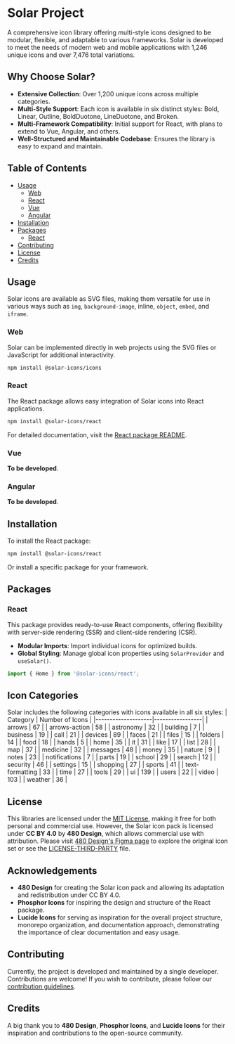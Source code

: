 # Solar Project

A comprehensive icon library offering multi-style icons designed to be modular, flexible, and adaptable to various frameworks. Solar is developed to meet the needs of modern web and mobile applications with 1,246 unique icons and over 7,476 total variations.

## Why Choose Solar?
- **Extensive Collection**: Over 1,200 unique icons across multiple categories.
- **Multi-Style Support**: Each icon is available in six distinct styles: Bold, Linear, Outline, BoldDuotone, LineDuotone, and Broken.
- **Multi-Framework Compatibility**: Initial support for React, with plans to extend to Vue, Angular, and others.
- **Well-Structured and Maintainable Codebase**: Ensures the library is easy to expand and maintain.

## Table of Contents
- [Usage](#usage)
  - [Web](#web)
  - [React](#react)
  - [Vue](#vue)
  - [Angular](#angular)
- [Installation](#installation)
- [Packages](#packages)
  - [React](#react)
- [Contributing](#contributing)
- [License](#license)
- [Credits](#credits)

## Usage
Solar icons are available as SVG files, making them versatile for use in various ways such as `img`, `background-image`, inline, `object`, `embed`, and `iframe`.

### Web
Solar can be implemented directly in web projects using the SVG files or JavaScript for additional interactivity.
```sh
npm install @solar-icons/icons
```

### React
The React package allows easy integration of Solar icons into React applications.
```sh
npm install @solar-icons/react
```
For detailed documentation, visit the [React package README](./packages/react/README.md).

### Vue
**To be developed**.

### Angular
**To be developed**.

## Installation
To install the React package:
```sh
npm install @solar-icons/react
```
Or install a specific package for your framework.

## Packages

### React
This package provides ready-to-use React components, offering flexibility with server-side rendering (SSR) and client-side rendering (CSR).
- **Modular Imports**: Import individual icons for optimized builds.
- **Global Styling**: Manage global icon properties using `SolarProvider` and `useSolar()`.

```js
import { Home } from '@solar-icons/react';
```

## Icon Categories
Solar includes the following categories with icons available in all six styles:
| Category           | Number of Icons |
|--------------------|-----------------|
| arrows             | 67              |
| arrows-action      | 58              |
| astronomy          | 32              |
| building           | 7               |
| business           | 19              |
| call               | 21              |
| devices            | 89              |
| faces              | 21              |
| files              | 15              |
| folders            | 14              |
| food               | 18              |
| hands              | 5               |
| home               | 35              |
| it                 | 31              |
| like               | 17              |
| list               | 28              |
| map                | 37              |
| medicine           | 32              |
| messages           | 48              |
| money              | 35              |
| nature             | 9               |
| notes              | 23              |
| notifications      | 7               |
| parts              | 19              |
| school             | 29              |
| search             | 12              |
| security           | 46              |
| settings           | 15              |
| shopping           | 27              |
| sports             | 41              |
| text-formatting    | 33              |
| time               | 27              |
| tools              | 29              |
| ui                 | 139             |
| users              | 22              |
| video              | 103             |
| weather            | 36              |

## License
This libraries are licensed under the [MIT License](./LICENSE), making it free for both personal and commercial use. However, the Solar icon pack is licensed under **CC BY 4.0** by **480 Design**, which allows commercial use with attribution. Please visit [480 Design's Figma page](https://www.figma.com/community/file/1166831539721848736) to explore the original icon set or see the [LICENSE-THIRD-PARTY](./LICENSE-THIRD-PARTY) file.

## Acknowledgements
- **480 Design** for creating the Solar icon pack and allowing its adaptation and redistribution under CC BY 4.0.
- **Phosphor Icons** for inspiring the design and structure of the React package.
- **Lucide Icons** for serving as inspiration for the overall project structure, monorepo organization, and documentation approach, demonstrating the importance of clear documentation and easy usage.

## Contributing
Currently, the project is developed and maintained by a single developer. Contributions are welcome! If you wish to contribute, please follow our [contribution guidelines](./CONTRIBUTING.md).

## Credits
A big thank you to **480 Design**, **Phosphor Icons**, and **Lucide Icons** for their inspiration and contributions to the open-source community.
